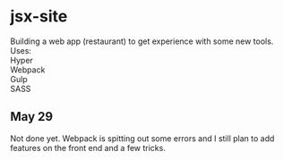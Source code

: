 # jsx-site

Building a web app (restaurant) to get experience with some new tools.<br>
Uses:<br>
Hyper<br>
Webpack<br>
Gulp<br>
SASS<br>

## May 29
Not done yet. Webpack is spitting out some errors and I still plan to add features on the front end and a few tricks.

